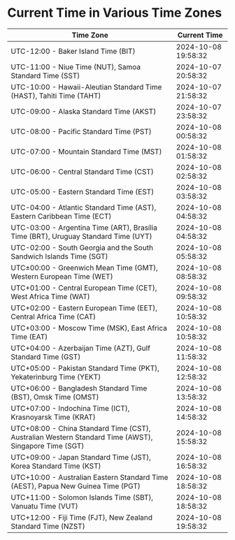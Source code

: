 # Current Time in Various Time Zones

| Time Zone | Current Time |
|-----------|--------------|
| UTC-12:00 - Baker Island Time (BIT) | 2024-10-08 19:58:32 |
| UTC-11:00 - Niue Time (NUT), Samoa Standard Time (SST) | 2024-10-07 20:58:32 |
| UTC-10:00 - Hawaii-Aleutian Standard Time (HAST), Tahiti Time (TAHT) | 2024-10-07 21:58:32 |
| UTC-09:00 - Alaska Standard Time (AKST) | 2024-10-07 23:58:32 |
| UTC-08:00 - Pacific Standard Time (PST) | 2024-10-08 00:58:32 |
| UTC-07:00 - Mountain Standard Time (MST) | 2024-10-08 01:58:32 |
| UTC-06:00 - Central Standard Time (CST) | 2024-10-08 02:58:32 |
| UTC-05:00 - Eastern Standard Time (EST) | 2024-10-08 03:58:32 |
| UTC-04:00 - Atlantic Standard Time (AST), Eastern Caribbean Time (ECT) | 2024-10-08 04:58:32 |
| UTC-03:00 - Argentina Time (ART), Brasília Time (BRT), Uruguay Standard Time (UYT) | 2024-10-08 04:58:32 |
| UTC-02:00 - South Georgia and the South Sandwich Islands Time (SGT) | 2024-10-08 05:58:32 |
| UTC±00:00 - Greenwich Mean Time (GMT), Western European Time (WET) | 2024-10-08 08:58:32 |
| UTC+01:00 - Central European Time (CET), West Africa Time (WAT) | 2024-10-08 09:58:32 |
| UTC+02:00 - Eastern European Time (EET), Central Africa Time (CAT) | 2024-10-08 10:58:32 |
| UTC+03:00 - Moscow Time (MSK), East Africa Time (EAT) | 2024-10-08 10:58:32 |
| UTC+04:00 - Azerbaijan Time (AZT), Gulf Standard Time (GST) | 2024-10-08 11:58:32 |
| UTC+05:00 - Pakistan Standard Time (PKT), Yekaterinburg Time (YEKT) | 2024-10-08 12:58:32 |
| UTC+06:00 - Bangladesh Standard Time (BST), Omsk Time (OMST) | 2024-10-08 13:58:32 |
| UTC+07:00 - Indochina Time (ICT), Krasnoyarsk Time (KRAT) | 2024-10-08 14:58:32 |
| UTC+08:00 - China Standard Time (CST), Australian Western Standard Time (AWST), Singapore Time (SGT) | 2024-10-08 15:58:32 |
| UTC+09:00 - Japan Standard Time (JST), Korea Standard Time (KST) | 2024-10-08 16:58:32 |
| UTC+10:00 - Australian Eastern Standard Time (AEST), Papua New Guinea Time (PGT) | 2024-10-08 18:58:32 |
| UTC+11:00 - Solomon Islands Time (SBT), Vanuatu Time (VUT) | 2024-10-08 18:58:32 |
| UTC+12:00 - Fiji Time (FJT), New Zealand Standard Time (NZST) | 2024-10-08 19:58:32 |
